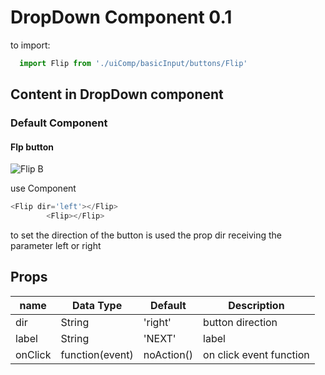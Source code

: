 # DropDown Component 0.1

to import:
```js
  import Flip from './uiComp/basicInput/buttons/Flip'
```

## Content in DropDown component

### Default Component

#### Flp button

![Flip B](https://i.ibb.co/dc3m5tW/Captura-de-Pantalla-2019-10-23-a-la-s-12-03-29.png)

use Component

```js
<Flip dir='left'></Flip>
        <Flip></Flip>
```
to set the direction of the button is used the prop dir receiving the parameter left or right

## Props

name | Data Type  | Default  | Description
--|---|---|--
dir  | String  | 'right'  | button direction
label  | String  | 'NEXT'  | label
onClick  | function(event)  | noAction()  | on click event function
